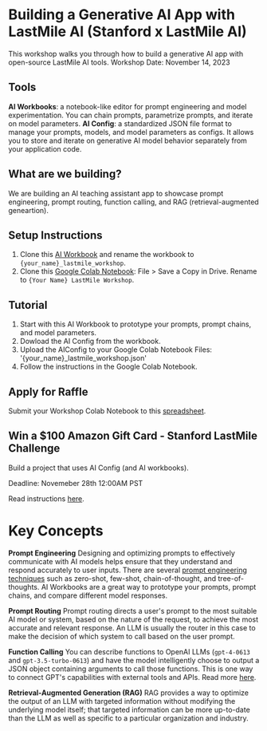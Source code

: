 # Building a Generative AI App with LastMile AI (Stanford x LastMile AI)

This workshop walks you through how to build a generative AI app with open-source LastMile AI tools.
Workshop Date: November 14, 2023

## Tools

**AI Workbooks**: a notebook-like editor for prompt engineering and model experimentation. You can chain prompts, parametrize prompts, and iterate on model parameters.
**AI Config**: a standardized JSON file format to manage your prompts, models, and model parameters as configs. It allows you to store and iterate on generative AI model behavior separately from your application code.

## What are we building?

We are building an AI teaching assistant app to showcase prompt engineering, prompt routing, function calling, and RAG (retrieval-augmented geneartion).

## Setup Instructions

1. Clone this [AI Workbook](https://lastmileai.dev/workbooks/clowg4ywg00daqpf2cvyz9z0g) and rename the workbook to `{your_name}_lastmile_workshop`.
2. Clone this [Google Colab Notebook](https://colab.research.google.com/drive/1bhG2YbBI4q3ZhoEZ_LdflLf-AkV9WWc9): File > Save a Copy in Drive. Rename to `{Your Name} LastMile Workshop`.

## Tutorial

1. Start with this AI Workbook to prototype your prompts, prompt chains, and model parameters.
2. Dowload the AI Config from the workbook.
3. Upload the AIConfig to your Google Colab Notebook Files: '{your_name}\_lastmile_workshop.json'
4. Follow the instructions in the Google Colab Notebook.

## Apply for Raffle

Submit your Workshop Colab Notebook to this [spreadsheet](https://docs.google.com/spreadsheets/d/1c38NgDS0IIlYyuiHuCnCU_iWYE1TsxVwkOt_iMM9cdg/edit#gid=0).

## Win a $100 Amazon Gift Card - Stanford LastMile Challenge

Build a project that uses AI Config (and AI workbooks).

Deadline: Novemeber 28th 12:00AM PST

Read instructions [here](https://github.com/lastmile-ai/aiconfig/blob/main/workshops/Stanford/competition/README.md).

# Key Concepts

**Prompt Engineering**
Designing and optimizing prompts to effectively communicate with AI models helps ensure that they understand and respond accurately to user inputs. There are several [prompt engineering techniques](https://www.promptingguide.ai/) such as zero-shot, few-shot, chain-of-thought, and tree-of-thoughts. AI Workbooks are a great way to prototype your prompts, prompt chains, and compare different model responses.

**Prompt Routing**
Prompt routing directs a user's prompt to the most suitable AI model or system, based on the nature of the request, to achieve the most accurate and relevant response. An LLM is usually the router in this case to make the decision of which system to call based on the user prompt.

**Function Calling**
You can describe functions to OpenAI LLMs (`gpt-4-0613` and `gpt-3.5-turbo-0613`) and have the model intelligently choose to output a JSON object containing arguments to call those functions. This is one way to connect GPT's capabilities with external tools and APIs. Read more [here](https://openai.com/blog/function-calling-and-other-api-updates).

**Retrieval-Augmented Generation (RAG)**
RAG provides a way to optimize the output of an LLM with targeted information without modifying the underlying model itself; that targeted information can be more up-to-date than the LLM as well as specific to a particular organization and industry.
